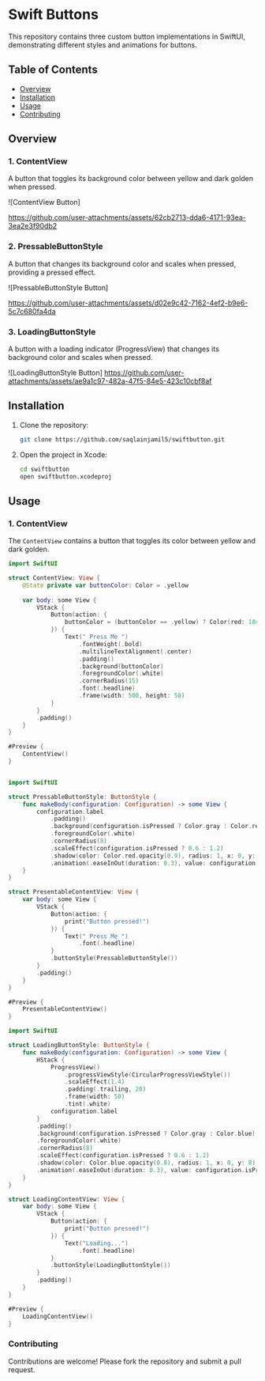 # Swift Buttons

This repository contains three custom button implementations in SwiftUI, demonstrating different styles and animations for buttons.

## Table of Contents
- [Overview](#overview)
- [Installation](#installation)
- [Usage](#usage)
- [Contributing](#contributing)

## Overview

### 1. **ContentView**
A button that toggles its background color between yellow and dark golden when pressed.

![ContentView Button]

https://github.com/user-attachments/assets/62cb2713-dda6-4171-93ea-3ea2e3f90db2


### 2. **PressableButtonStyle**
A button that changes its background color and scales when pressed, providing a pressed effect.

![PressableButtonStyle Button]

https://github.com/user-attachments/assets/d02e9c42-7162-4ef2-b9e6-5c7c680fa4da

### 3. **LoadingButtonStyle**
A button with a loading indicator (ProgressView) that changes its background color and scales when pressed.

![LoadingButtonStyle Button]
https://github.com/user-attachments/assets/ae9a1c97-482a-47f5-84e5-423c10cbf8af

## Installation

1. Clone the repository:
    ```sh
    git clone https://github.com/saqlainjamil5/swiftbutton.git
    ```
2. Open the project in Xcode:
    ```sh
    cd swiftbutton
    open swiftbutton.xcodeproj
    ```

## Usage

### 1. **ContentView**
The `ContentView` contains a button that toggles its color between yellow and dark golden.

```swift
import SwiftUI

struct ContentView: View {
    @State private var buttonColor: Color = .yellow
    
    var body: some View {
        VStack {
            Button(action: {
                buttonColor = (buttonColor == .yellow) ? Color(red: 184/255, green: 134/255, blue: 11/255) : .yellow
            }) {
                Text(" Press Me ")
                    .fontWeight(.bold)
                    .multilineTextAlignment(.center)
                    .padding()
                    .background(buttonColor)
                    .foregroundColor(.white)
                    .cornerRadius(15)
                    .font(.headline)
                    .frame(width: 500, height: 50)
            }
        }
        .padding()
    }
}

#Preview {
    ContentView()
}
```
```swift

import SwiftUI

struct PressableButtonStyle: ButtonStyle {
    func makeBody(configuration: Configuration) -> some View {
        configuration.label
            .padding()
            .background(configuration.isPressed ? Color.gray : Color.red)
            .foregroundColor(.white)
            .cornerRadius(8)
            .scaleEffect(configuration.isPressed ? 0.6 : 1.2)
            .shadow(color: Color.red.opacity(0.9), radius: 1, x: 0, y: 8)
            .animation(.easeInOut(duration: 0.3), value: configuration.isPressed)
    }
}

struct PresentableContentView: View {
    var body: some View {
        VStack {
            Button(action: {
                print("Button pressed!")
            }) {
                Text(" Press Me ")
                    .font(.headline)
            }
            .buttonStyle(PressableButtonStyle())
        }
        .padding()
    }
}

#Preview {
    PresentableContentView()
}
```
```swift
import SwiftUI

struct LoadingButtonStyle: ButtonStyle {
    func makeBody(configuration: Configuration) -> some View {
        HStack {
            ProgressView()
                .progressViewStyle(CircularProgressViewStyle())
                .scaleEffect(1.4)
                .padding(.trailing, 20)
                .frame(width: 50)
                .tint(.white) 
            configuration.label
        }
        .padding()
        .background(configuration.isPressed ? Color.gray : Color.blue)
        .foregroundColor(.white)
        .cornerRadius(8)
        .scaleEffect(configuration.isPressed ? 0.6 : 1.2)
        .shadow(color: Color.blue.opacity(0.8), radius: 1, x: 0, y: 8) 
        .animation(.easeInOut(duration: 0.3), value: configuration.isPressed)
    }
}

struct LoadingContentView: View {
    var body: some View {
        VStack {
            Button(action: {
                print("Button pressed!")
            }) {
                Text("Loading...")
                    .font(.headline)
            }
            .buttonStyle(LoadingButtonStyle())
        }
        .padding()
    }
}

#Preview {
    LoadingContentView()
}
```
### Contributing
Contributions are welcome! Please fork the repository and submit a pull request.


